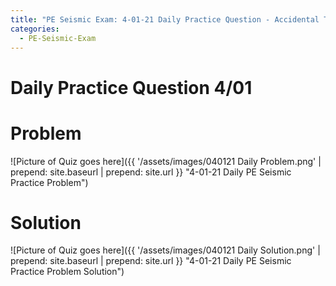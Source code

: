 ```yaml
---
title: "PE Seismic Exam: 4-01-21 Daily Practice Question - Accidental Torsion"
categories:
  - PE-Seismic-Exam
---
```


# Daily Practice Question 4/01

# Problem 

![Picture of Quiz goes here]({{ '/assets/images/040121 Daily Problem.png' | prepend: site.baseurl | prepend: site.url }} "4-01-21 Daily PE Seismic Practice Problem")

# Solution

![Picture of Quiz goes here]({{ '/assets/images/040121 Daily Solution.png' | prepend: site.baseurl | prepend: site.url }} "4-01-21 Daily PE Seismic Practice Problem Solution")

